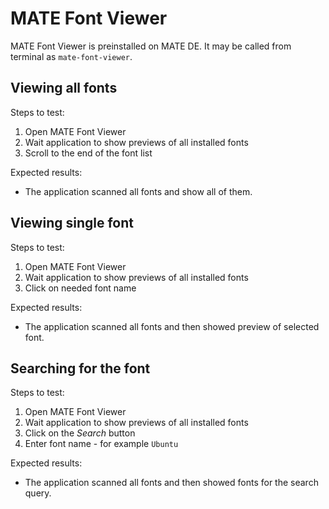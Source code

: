 # MATE Font Viewer

MATE Font Viewer is preinstalled on MATE DE. It may be called from terminal as `mate-font-viewer`.

## Viewing all fonts

Steps to test:
1. Open MATE Font Viewer
1. Wait application to show previews of all installed fonts
1. Scroll to the end of the font list

Expected results:

* The application scanned all fonts and show all of them.

## Viewing single font

Steps to test:
1. Open MATE Font Viewer
1. Wait application to show previews of all installed fonts
1. Click on needed font name

Expected results:

* The application scanned all fonts and then showed preview of selected font.

## Searching for the font

Steps to test:
1. Open MATE Font Viewer
1. Wait application to show previews of all installed fonts
1. Click on the *Search* button
1. Enter font name - for example `Ubuntu`

Expected results:

* The application scanned all fonts and then showed fonts for the search query.

